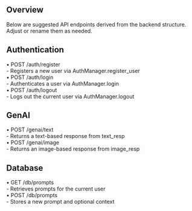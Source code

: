 ## Overview

Below are suggested API endpoints derived from the backend structure. Adjust or rename them as needed.

## Authentication

• POST /auth/register  
    - Registers a new user via AuthManager.register_user  
• POST /auth/login  
    - Authenticates a user via AuthManager.login  
• POST /auth/logout  
    - Logs out the current user via AuthManager.logout  

## GenAI

• POST /genai/text  
    - Returns a text-based response from text_resp  
• POST /genai/image  
    - Returns an image-based response from image_resp  

## Database

• GET /db/prompts  
    - Retrieves prompts for the current user  
• POST /db/prompts  
    - Stores a new prompt and optional context  

